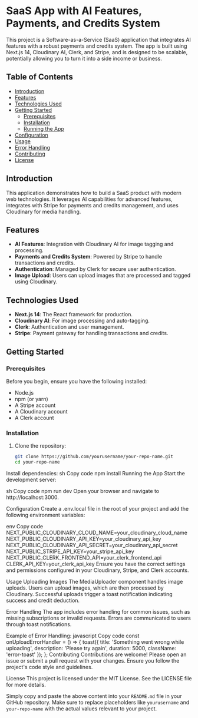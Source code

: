 # SaaS App with AI Features, Payments, and Credits System

This project is a Software-as-a-Service (SaaS) application that integrates AI features with a robust payments and credits system. The app is built using Next.js 14, Cloudinary AI, Clerk, and Stripe, and is designed to be scalable, potentially allowing you to turn it into a side income or business.

## Table of Contents

- [Introduction](#introduction)
- [Features](#features)
- [Technologies Used](#technologies-used)
- [Getting Started](#getting-started)
  - [Prerequisites](#prerequisites)
  - [Installation](#installation)
  - [Running the App](#running-the-app)
- [Configuration](#configuration)
- [Usage](#usage)
- [Error Handling](#error-handling)
- [Contributing](#contributing)
- [License](#license)

## Introduction

This application demonstrates how to build a SaaS product with modern web technologies. It leverages AI capabilities for advanced features, integrates with Stripe for payments and credits management, and uses Cloudinary for media handling.

## Features

- **AI Features**: Integration with Cloudinary AI for image tagging and processing.
- **Payments and Credits System**: Powered by Stripe to handle transactions and credits.
- **Authentication**: Managed by Clerk for secure user authentication.
- **Image Upload**: Users can upload images that are processed and tagged using Cloudinary.

## Technologies Used

- **Next.js 14**: The React framework for production.
- **Cloudinary AI**: For image processing and auto-tagging.
- **Clerk**: Authentication and user management.
- **Stripe**: Payment gateway for handling transactions and credits.

## Getting Started

### Prerequisites

Before you begin, ensure you have the following installed:

- Node.js
- npm (or yarn)
- A Stripe account
- A Cloudinary account
- A Clerk account

### Installation

1. Clone the repository:
   ```sh
   git clone https://github.com/yourusername/your-repo-name.git
   cd your-repo-name
Install dependencies:
sh
Copy code
npm install
Running the App
Start the development server:

sh
Copy code
npm run dev
Open your browser and navigate to http://localhost:3000.

Configuration
Create a .env.local file in the root of your project and add the following environment variables:

env
Copy code
NEXT_PUBLIC_CLOUDINARY_CLOUD_NAME=your_cloudinary_cloud_name
NEXT_PUBLIC_CLOUDINARY_API_KEY=your_cloudinary_api_key
NEXT_PUBLIC_CLOUDINARY_API_SECRET=your_cloudinary_api_secret
NEXT_PUBLIC_STRIPE_API_KEY=your_stripe_api_key
NEXT_PUBLIC_CLERK_FRONTEND_API=your_clerk_frontend_api
CLERK_API_KEY=your_clerk_api_key
Ensure you have the correct settings and permissions configured in your Cloudinary, Stripe, and Clerk accounts.

Usage
Uploading Images
The MediaUploader component handles image uploads. Users can upload images, which are then processed by Cloudinary. Successful uploads trigger a toast notification indicating success and credit deduction.

Error Handling
The app includes error handling for common issues, such as missing subscriptions or invalid requests. Errors are communicated to users through toast notifications.

Example of Error Handling:
javascript
Copy code
const onUploadErrorHandler = () => {
  toast({
    title: 'Something went wrong while uploading',
    description: 'Please try again',
    duration: 5000,
    className: 'error-toast' 
  });
};
Contributing
Contributions are welcome! Please open an issue or submit a pull request with your changes. Ensure you follow the project's code style and guidelines.

License
This project is licensed under the MIT License. See the LICENSE file for more details.



Simply copy and paste the above content into your `README.md` file in your GitHub repository. Make sure to replace placeholders like `yourusername` and `your-repo-name` with the actual values relevant to your project.







